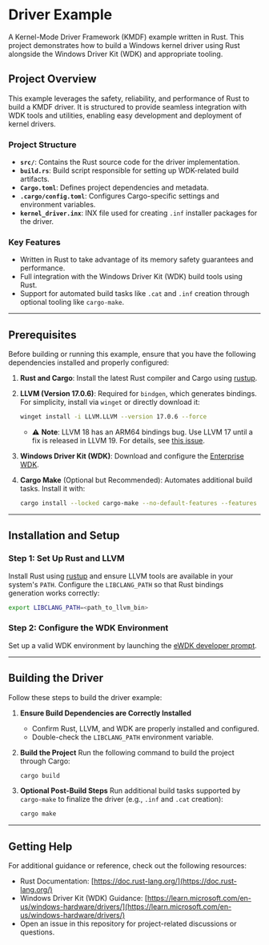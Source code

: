 ﻿# Driver Example

A Kernel-Mode Driver Framework (KMDF) example written in Rust. This project demonstrates how to build a Windows kernel driver using Rust alongside the Windows Driver Kit (WDK) and appropriate tooling.

## Project Overview

This example leverages the safety, reliability, and performance of Rust to build a KMDF driver. It is structured to provide seamless integration with WDK tools and utilities, enabling easy development and deployment of kernel drivers.

### Project Structure
- **`src/`**: Contains the Rust source code for the driver implementation.
- **`build.rs`**: Build script responsible for setting up WDK-related build artifacts.
- **`Cargo.toml`**: Defines project dependencies and metadata.
- **`.cargo/config.toml`**: Configures Cargo-specific settings and environment variables.
- **`kernel_driver.inx`**: INX file used for creating `.inf` installer packages for the driver.

### Key Features
- Written in Rust to take advantage of its memory safety guarantees and performance.
- Full integration with the Windows Driver Kit (WDK) build tools using Rust.
- Support for automated build tasks like `.cat` and `.inf` creation through optional tooling like `cargo-make`.

---

## Prerequisites

Before building or running this example, ensure that you have the following dependencies installed and properly configured:

1. **Rust and Cargo**: Install the latest Rust compiler and Cargo using [rustup](https://rustup.rs/).
2. **LLVM (Version 17.0.6)**: Required for `bindgen`, which generates bindings. For simplicity, install via `winget` or directly download it:
   ```bash
   winget install -i LLVM.LLVM --version 17.0.6 --force
   ```
   - ⚠️ **Note**: LLVM 18 has an ARM64 bindings bug. Use LLVM 17 until a fix is released in LLVM 19. For details, see [this issue](https://github.com/rust-lang/rust-bindgen/issues/2842).

3. **Windows Driver Kit (WDK)**: Download and configure the [Enterprise WDK](https://learn.microsoft.com/en-us/windows-hardware/drivers/download-the-wdk).
4. **Cargo Make** (Optional but Recommended): Automates additional build tasks. Install it with:
   ```bash
   cargo install --locked cargo-make --no-default-features --features tls-native
   ```

---

## Installation and Setup

### Step 1: Set Up Rust and LLVM
Install Rust using [rustup](https://rustup.rs/) and ensure LLVM tools are available in your system's `PATH`. Configure the `LIBCLANG_PATH` so that Rust bindings generation works correctly:
```bash
export LIBCLANG_PATH=<path_to_llvm_bin>
```

### Step 2: Configure the WDK Environment
Set up a valid WDK environment by launching the [eWDK developer prompt](https://learn.microsoft.com/en-us/windows-hardware/drivers/develop/using-the-enterprise-wdk#getting-started).

---

## Building the Driver

Follow these steps to build the driver example:

1. **Ensure Build Dependencies are Correctly Installed**
   - Confirm Rust, LLVM, and WDK are properly installed and configured.
   - Double-check the `LIBCLANG_PATH` environment variable.

2. **Build the Project**
   Run the following command to build the project through Cargo:
   ```bash
   cargo build
   ```

3. **Optional Post-Build Steps**
   Run additional build tasks supported by `cargo-make` to finalize the driver (e.g., `.inf` and `.cat` creation):
   ```bash
   cargo make
   ```

---

## Getting Help

For additional guidance or reference, check out the following resources:

- Rust Documentation: [https://doc.rust-lang.org/](https://doc.rust-lang.org/)
- Windows Driver Kit (WDK) Guidance: [https://learn.microsoft.com/en-us/windows-hardware/drivers/](https://learn.microsoft.com/en-us/windows-hardware/drivers/)
- Open an issue in this repository for project-related discussions or questions.